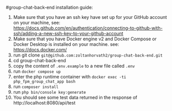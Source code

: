 #group-chat-back-end installation guide:

1. Make sure that you have an ssh key have set up for your GitHub account on your machine, see: https://docs.github.com/en/authentication/connecting-to-github-with-ssh/adding-a-new-ssh-key-to-your-github-account
2. Make sure that you have Docker engine v2 and Docker Compose or Docker Desktop is installed on your machine. see: https://docs.docker.com/
3. run git clone `git@github.com:zoltanhorvath2/group-chat-back-end.git`
4. cd group-chat-back-end
5. copy the content of `.env.example` to a new file called `.env`
6. run `docker compose up`
7. enter the php runtime container with `docker exec -ti php_fpm_group_chat_app bash`
8. run `composer install`
9. run `php bin/console key:generate`
10. You should see some test data returned in the response of http://localhost:8080/api/test
